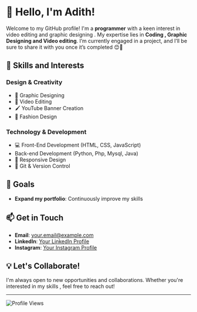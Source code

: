 # 👋 Hello, I'm Adith!

Welcome to my GitHub profile! I'm a **programmer** with a keen interest in video editing and graphic designing . My expertise lies in **Coding , Graphic Designing and Video editing**. I’m currently engaged in a project, and I’ll be sure to share it with you once it’s completed 😊🚀

## 🚀 Skills and Interests

### Design & Creativity
- 🎨 Graphic Designing
- 🎥 Video Editing
- 🖌️ YouTube Banner Creation
- 👗 Fashion Design

### Technology & Development
- 💻 Front-End Development (HTML, CSS, JavaScript)
- Back-end Development (Python, Php, Mysql, Java)
- 📱 Responsive Design
- 🔄 Git & Version Control

## 🌟 Goals
- **Expand my portfolio**: Continuously improve my skills

## 📫 Get in Touch
- **Email**: [your.email@example.com](mailto:your.email@example.com)
- **LinkedIn**: [Your LinkedIn Profile](https://www.linkedin.com/in/yourprofile)
- **Instagram**: [Your Instagram Profile](https://www.instagram.com/yourprofile)

## 💡 Let's Collaborate!
I'm always open to new opportunities and collaborations. Whether you're interested in my skills , feel free to reach out!

---

![Profile Views](https://komarev.com/ghpvc/?username=Adith-techie&style=plastic&color=7C00FE)

